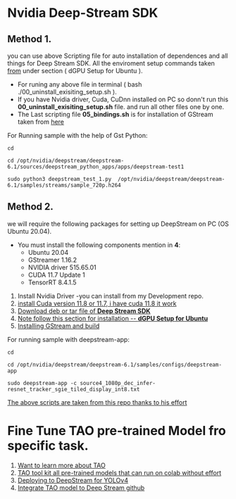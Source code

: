 # Nvidia Deep-Stream SDK

## **Method 1.**
you can use above Scripting file for auto installation of dependences and all things for Deep Stream SDK.
All the enviroment setup commands taken [from](https://docs.nvidia.com/metropolis/deepstream/dev-guide/text/DS_Quickstart.html) under section ( dGPU Setup for Ubuntu ). 

- For runing any above file in terminal (  bash ./00_uninstall_exisiting_setup.sh ).
- If you have Nvidia driver, Cuda, CuDnn installed on PC so donn't run this **00_uninstall_exisiting_setup.sh** file. and run all other files one by one.
- The Last scripting file **05_bindings.sh** is for installation of GStream taken from [here](https://github.com/NVIDIA-AI-IOT/deepstream_python_apps/tree/master/bindings) 

For Running sample with the help of Gst Python:
  ```
  cd
  ```
  ```
  cd /opt/nvidia/deepstream/deepstream-6.1/sources/deepstream_python_apps/apps/deepstream-test1
  ```
  ```
  sudo python3 deepstream_test_1.py  /opt/nvidia/deepstream/deepstream-6.1/samples/streams/sample_720p.h264
  ```
## **Method 2.**
we will require the following packages for setting up DeepStream on PC (OS Ubuntu 20.04).
 - You must install the following components mention in **4**:
    - Ubuntu 20.04
    - GStreamer 1.16.2
    - NVIDIA driver 515.65.01
    - CUDA 11.7 Update 1 
    - TensorRT 8.4.1.5
    
1. Install Nvidia Driver 
 -you can install from my Development repo.
2. [install Cuda version 11.8 or 11.7, i have cuda 11.8 it work](https://developer.nvidia.com/cuda-toolkit-archive)
3. [Download deb or tar file of **Deep Stream SDK**](https://developer.nvidia.com/deepstream-getting-started)
4. [Note follow this section for installation  -- **dGPU Setup for Ubuntu** ](https://docs.nvidia.com/metropolis/deepstream/dev-guide/text/DS_Quickstart.html)
5. [Installing GStream and build](https://github.com/NVIDIA-AI-IOT/deepstream_python_apps/tree/master/bindings)

For running sample with deepstream-app:
 ```
 cd
 ```
 ```
 cd /opt/nvidia/deepstream/deepstream-6.1/samples/configs/deepstream-app
 ```
 ```
 sudo deepstream-app -c source4_1080p_dec_infer-resnet_tracker_sgie_tiled_display_int8.txt
 ```
 

[The above scripts are taken from this repo thanks to his effort](https://github.com/rajeshroy402/DeepStream-dGPU-Installation/tree/20.04-6.1)

# Fine Tune TAO pre-trained Model fro specific task.

1. [Want to learn more about TAO](https://docs.nvidia.com/tao/tao-toolkit/text/overview.html) 
1. [TAO tool kit all pre-trained models that can run on colab without effort](https://docs.nvidia.com/tao/tao-toolkit/text/running_in_cloud/running_tao_toolkit_on_google_colab.html#running-tao-toolkit-on-google-colab)
2. [Deploying to DeepStream for YOLOv4](https://docs.nvidia.com/tao/tao-toolkit/text/ds_tao/yolo_v4_ds.html#)
3. [Integrate TAO model to Deep Stream github](https://github.com/NVIDIA-AI-IOT/deepstream_tao_apps)
